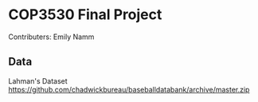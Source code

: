 # COP3530 Final Project

Contributers:
    Emily Namm


## Data
Lahman's Dataset
https://github.com/chadwickbureau/baseballdatabank/archive/master.zip
